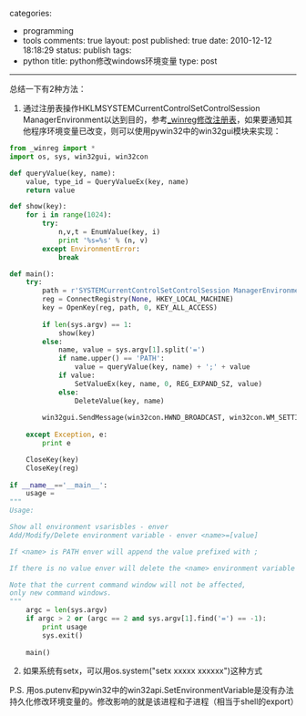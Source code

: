 categories: 
  - programming
  - tools
comments: true
layout: post
published: true
date: 2010-12-12 18:18:29
status: publish
tags: 
  - python
title: python修改windows环境变量
type: post
---
总结一下有2种方法：

1. 通过注册表操作HKLMSYSTEMCurrentControlSetControlSession ManagerEnvironment以达到目的，参考<a href="/python_access_windows_registry.html" target="_blank">_winreg修改注册表</a>，如果要通知其他程序环境变量已改变，则可以使用pywin32中的win32gui模块来实现：

<!--more-->


```python
from _winreg import *
import os, sys, win32gui, win32con

def queryValue(key, name):       
    value, type_id = QueryValueEx(key, name)
    return value

def show(key):
    for i in range(1024):                                           
        try:
            n,v,t = EnumValue(key, i)
            print '%s=%s' % (n, v)
        except EnvironmentError:
            break          

def main():
    try:
        path = r'SYSTEMCurrentControlSetControlSession ManagerEnvironment'
        reg = ConnectRegistry(None, HKEY_LOCAL_MACHINE)
        key = OpenKey(reg, path, 0, KEY_ALL_ACCESS)
        
        if len(sys.argv) == 1:
            show(key)
        else:
            name, value = sys.argv[1].split('=')
            if name.upper() == 'PATH':
                value = queryValue(key, name) + ';' + value
            if value:
                SetValueEx(key, name, 0, REG_EXPAND_SZ, value)
            else:
                DeleteValue(key, name)
            
        win32gui.SendMessage(win32con.HWND_BROADCAST, win32con.WM_SETTINGCHANGE, 0, 'Environment')
                            
    except Exception, e:
        print e

    CloseKey(key)    
    CloseKey(reg)
    
if __name__=='__main__':    
    usage = 
"""
Usage:

Show all environment vsarisbles - enver
Add/Modify/Delete environment variable - enver <name>=[value]

If <name> is PATH enver will append the value prefixed with ;

If there is no value enver will delete the <name> environment variable

Note that the current command window will not be affected, 
only new command windows.
"""
    argc = len(sys.argv)
    if argc > 2 or (argc == 2 and sys.argv[1].find('=') == -1):
        print usage
        sys.exit()
        
    main()    
```

2. 如果系统有setx，可以用os.system("setx xxxxx xxxxxx")这种方式

P.S. 用os.putenv和pywin32中的win32api.SetEnvironmentVariable是没有办法持久化修改环境变量的。修改影响的就是该进程和子进程（相当于shell的export）
